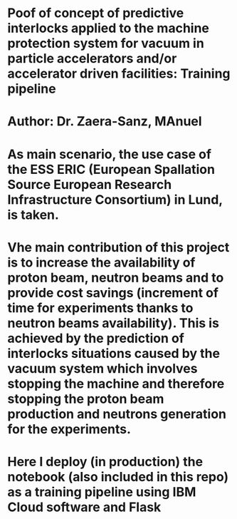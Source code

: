 # Poof of concept of predictive interlocks applied to the machine protection system for vacuum in particle accelerators and/or accelerator driven facilities: Training pipeline

# Author: Dr. Zaera-Sanz, MAnuel

# As main scenario, the use case of the ESS ERIC (European Spallation Source European Research Infrastructure Consortium) in Lund, is taken.

# Vhe main contribution of this project is to increase the availability of proton beam, neutron beams and to provide cost savings (increment of time for experiments thanks to neutron beams availability). This is achieved by the prediction of interlocks situations caused by the vacuum system which involves stopping the machine and therefore stopping the proton beam production and neutrons generation for the experiments.

# Here I deploy (in production) the notebook (also included in this repo) as a training pipeline using IBM Cloud software and Flask
